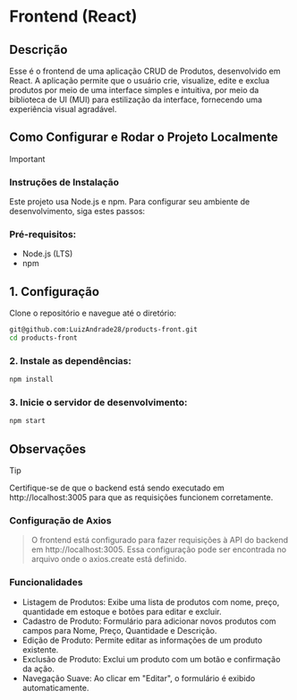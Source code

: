 # Frontend (React)

## Descrição

Esse é o frontend de uma aplicação CRUD de Produtos, desenvolvido em React. A aplicação permite que o usuário crie, visualize, edite e exclua produtos por meio de uma interface simples e intuitiva, por meio da biblioteca de UI (MUI) para estilização da interface, fornecendo uma experiência visual agradável.

## Como Configurar e Rodar o Projeto Localmente

> [!IMPORTANT]
> ### Instruções de Instalação
> Este projeto usa Node.js e npm. Para configurar seu ambiente de desenvolvimento, siga estes passos:

### Pré-requisitos:

- Node.js (LTS)
- npm

## 1. Configuração

Clone o repositório e navegue até o diretório:

```sh
git@github.com:LuizAndrade28/products-front.git
cd products-front
```

### 2. Instale as dependências:

```sh
npm install
```

### 3. Inicie o servidor de desenvolvimento:

```sh
npm start
```

## Observações
> [!TIP]
> Certifique-se de que o backend está sendo executado em http://localhost:3005 para que as requisições funcionem corretamente.

### Configuração de Axios
> O frontend está configurado para fazer requisições à API do backend em http://localhost:3005. Essa configuração pode ser encontrada no arquivo onde o axios.create está definido.

### Funcionalidades
- Listagem de Produtos: Exibe uma lista de produtos com nome, preço, quantidade em estoque e botões para editar e excluir.
- Cadastro de Produto: Formulário para adicionar novos produtos com campos para Nome, Preço, Quantidade e Descrição.
- Edição de Produto: Permite editar as informações de um produto existente.
- Exclusão de Produto: Exclui um produto com um botão e confirmação da ação.
- Navegação Suave: Ao clicar em "Editar", o formulário é exibido automaticamente.
